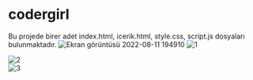 # codergirl
Bu projede birer adet index.html, icerik.html, style.css, script.js dosyaları bulunmaktadır. 
![Ekran görüntüsü 2022-08-11 194910](https://user-images.githubusercontent.com/78691060/184189581-d588ca04-3326-4a05-b30f-a95b05c52bd4.png)
![1](https://user-images.githubusercontent.com/78691060/184220707-69f1d538-9bdc-4b86-8905-ae7bc4e17826.png)    

![2](https://user-images.githubusercontent.com/78691060/184220733-ba6089d3-d409-4dcd-9f8a-1f1feea438fc.png)     
![3](https://user-images.githubusercontent.com/78691060/184220783-cc93a826-23ff-4cc8-9e9a-0f9a7cee3676.png)
